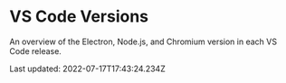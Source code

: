 
# VS Code Versions

An overview of the Electron, Node.js, and Chromium version in each VS Code release.

Last updated: 2022-07-17T17:43:24.234Z
